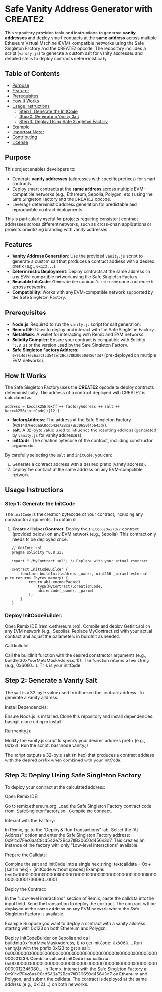 # Safe Vanity Address Generator with CREATE2

This repository provides tools and instructions to generate **vanity addresses** and deploy smart contracts at the **same address** across multiple Ethereum Virtual Machine (EVM)-compatible networks using the Safe Singleton Factory and the CREATE2 opcode. The repository includes a script (`vanity.js`) to generate a custom salt for vanity addresses and detailed steps to deploy contracts deterministically.

## Table of Contents
- [Purpose](#purpose)
- [Features](#features)
- [Prerequisites](#prerequisites)
- [How It Works](#how-it-works)
- [Usage Instructions](#usage-instructions)
  - [Step 1: Generate the InitCode](#step-1-generate-the-initcode)
  - [Step 2: Generate a Vanity Salt](#step-2-generate-a-vanity-salt)
  - [Step 3: Deploy Using Safe Singleton Factory](#step-3-deploy-using-safe-singleton-factory)
- [Example](#example)
- [Important Notes](#important-notes)
- [Contributing](#contributing)
- [License](#license)

## Purpose
This project enables developers to:
- Generate **vanity addresses** (addresses with specific prefixes) for smart contracts.
- Deploy smart contracts at the **same address** across multiple EVM-compatible networks (e.g., Ethereum, Sepolia, Polygon, etc.) using the Safe Singleton Factory and the CREATE2 opcode.
- Leverage deterministic address generation for predictable and reproducible contract deployments.

This is particularly useful for projects requiring consistent contract addresses across different networks, such as cross-chain applications or projects prioritizing branding with vanity addresses.

## Features
- **Vanity Address Generation**: Use the provided `vanity.js` script to generate a custom salt that produces a contract address with a desired prefix (e.g., `0x123...`).
- **Deterministic Deployment**: Deploy contracts at the same address on any EVM-compatible network using the Safe Singleton Factory.
- **Reusable InitCode**: Generate the contract's `initCode` once and reuse it across networks.
- **Compatibility**: Works with any EVM-compatible network supported by the Safe Singleton Factory.

## Prerequisites
- **Node.js**: Required to run the `vanity.js` script for salt generation.
- **Remix IDE**: Used to deploy and interact with the Safe Singleton Factory.
- **MetaMask**: A wallet for interacting with Remix and EVM networks.
- **Solidity Compiler**: Ensure your contract is compatible with Solidity `^0.8.21` or the version used by the Safe Singleton Factory.
- **Safe Singleton Factory Address**: `0x914d7Fec6aaC8cd542e72Bca78B30650d45643d7` (pre-deployed on multiple EVM networks).

## How It Works
The Safe Singleton Factory uses the **CREATE2** opcode to deploy contracts deterministically. The address of a contract deployed with CREATE2 is calculated as:

```
address = keccak256(0xff ++ factoryAddress ++ salt ++ keccak256(initCode))[12:]
```


- **factoryAddress**: The address of the Safe Singleton Factory (`0x914d7Fec6aaC8cd542e72Bca78B30650d45643d7`).
- **salt**: A 32-byte value used to influence the resulting address (generated by `vanity.js` for vanity addresses).
- **initCode**: The creation bytecode of the contract, including constructor arguments.

By carefully selecting the `salt` and `initCode`, you can:
1. Generate a contract address with a desired prefix (vanity address).
2. Deploy the contract at the same address on any EVM-compatible network.

## Usage Instructions

### Step 1: Generate the InitCode
The `initCode` is the creation bytecode of your contract, including any constructor arguments. To obtain it:

1. **Create a Helper Contract**:
   Deploy the `InitCodeBuilder` contract (provided below) on any EVM network (e.g., Sepolia). This contract only needs to be deployed once.
```
   // GetInit.sol
   pragma solidity ^0.8.21;

   import "./MyContract.sol"; // Replace with your actual contract

   contract InitCodeBuilder {
       function buildInit(address _owner, uint256 _param) external pure returns (bytes memory) {
           return abi.encodePacked(
               type(MyContract).creationCode,
               abi.encode(_owner, _param)
           );
       }
   }
```

### Deploy InitCodeBuilder:

Open Remix IDE (remix.ethereum.org).
Compile and deploy GetInit.sol on any EVM network (e.g., Sepolia).
Replace MyContract.sol with your actual contract and adjust the parameters in buildInit as needed.


Call buildInit:

Call the buildInit function with the desired constructor arguments (e.g., buildInit(0xYourMetaMaskAddress, 1)).
The function returns a hex string (e.g., 0x6080...). This is your initCode.



## Step 2: Generate a Vanity Salt
The salt is a 32-byte value used to influence the contract address. To generate a vanity address:

Install Dependencies:

Ensure Node.js is installed.
Clone this repository and install dependencies:
bashgit clone <repository-url>
cd <repository-folder>
npm install



Run vanity.js:

Modify the vanity.js script to specify your desired address prefix (e.g., 0x123).
Run the script:
bashnode vanity.js

The script outputs a 32-byte salt (in hex) that produces a contract address with the desired prefix when combined with your initCode.



## Step 3: Deploy Using Safe Singleton Factory
To deploy your contract at the calculated address:

Open Remix IDE:

Go to remix.ethereum.org.
Load the Safe Singleton Factory contract code from: SafeSingletonFactory.sol.
Compile the contract.


Interact with the Factory:

In Remix, go to the "Deploy & Run Transactions" tab.
Select the "At Address" option and enter the Safe Singleton Factory address: 0x914d7Fec6aaC8cd542e72Bca78B30650d45643d7.
This creates an instance of the factory with only "Low-level interactions" available.


Prepare the Calldata:

Combine the salt and initCode into a single hex string:
textcalldata = 0x + [salt in hex] + [initCode without spaces]
Example:
text0x0000000000000000000000000000000000000000000000000000000000001236080...0001



Deploy the Contract:

In the "Low-level interactions" section of Remix, paste the calldata into the input field.
Send the transaction to deploy the contract.
The contract will be deployed at the same address on any EVM network where the Safe Singleton Factory is available.



Example
Suppose you want to deploy a contract with a vanity address starting with 0x123 on both Ethereum and Polygon:

Deploy InitCodeBuilder on Sepolia and call buildInit(0xYourMetaMaskAddress, 1) to get initCode: 0x6080....
Run vanity.js with the prefix 0x123 to get a salt: 0x0000000000000000000000000000000000000000000000000000000000001234.
Combine salt and initCode into calldata: 0x00000000000000000000000000000000000000000000000000000000000012346080....
In Remix, interact with the Safe Singleton Factory at 0x914d7Fec6aaC8cd542e72Bca78B30650d45643d7 on Ethereum and Polygon, and submit the calldata.
The contract is deployed at the same address (e.g., 0x123...) on both networks.
